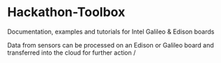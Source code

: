 # Hackathon-Toolbox
Documentation, examples and tutorials for Intel Galileo & Edison boards

Data from sensors can be processed on an Edison or Galileo board and transferred into the cloud for further action / 
